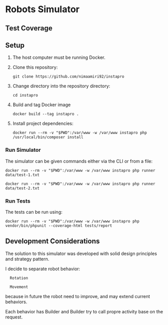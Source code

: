 # Robots Simulator


## Test Coverage


## Setup

1. The host computer must be running Docker.

2. Clone this repository:

       git clone https://github.com/nimaamiri92/instapro

3. Change directory into the repository directory:

       cd instapro

4. Build and tag Docker image

       docker build --tag instapro .

5. Install project dependencies:

       docker run --rm -v "$PWD":/var/www -w /var/www instapro php /usr/local/bin/composer install

### Run Simulator
The simulator can be given commands either via the CLI or from a file:

    docker run --rm -v "$PWD":/var/www -w /var/www instapro php runner data/test-1.txt

    docker run --rm -v "$PWD":/var/www -w /var/www instapro php runner data/test-2.txt


### Run Tests
The tests can be run using:

    docker run --rm -v "$PWD":/var/www -w /var/www instapro php vendor/bin/phpunit --coverage-html tests/report

## Development Considerations
The solution to this simulator was developed with solid design principles and strategy pattern.

I decide to separate robot behavior:

      Rotation

      Movement

because in future the robot need to improve, and may extend current behaviors.

Each behavior has Builder and Builder try to call propre activity base on the request.
